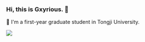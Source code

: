 ### Hi, this is Gxyrious. 👋

👀 I'm a first-year graduate student in Tongji University.

<img align="middle" src="https://github-readme-stats.vercel.app/api?username=Gxyrious&show_icons=true&icon_color=CE1D2D&text_color=718096&bg_color=ffffff&hide_title=true" />

